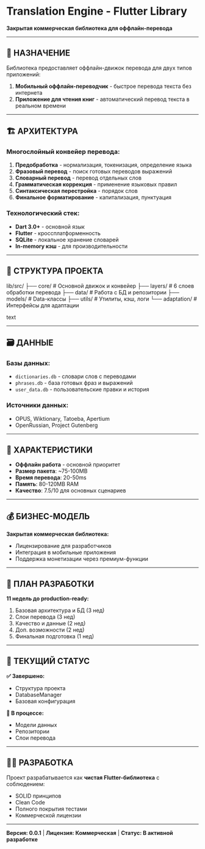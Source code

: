 # Translation Engine - Flutter Library

**Закрытая коммерческая библиотека для оффлайн-перевода**

---

## 🎯 **НАЗНАЧЕНИЕ**

Библиотека предоставляет оффлайн-движок перевода для двух типов приложений:
1. **Мобильный оффлайн-переводчик** - быстрое перевода текста без интернета
2. **Приложение для чтения книг** - автоматический перевод текста в реальном времени

---

## 🏗️ **АРХИТЕКТУРА**

### **Многослойный конвейер перевода:**
1. **Предобработка** - нормализация, токенизация, определение языка
2. **Фразовый перевод** - поиск готовых переводов выражений  
3. **Словарный перевод** - перевод отдельных слов
4. **Грамматическая коррекция** - применение языковых правил
5. **Синтаксическая перестройка** - порядок слов
6. **Финальное форматирование** - капитализация, пунктуация

### **Технологический стек:**
- **Dart 3.0+** - основной язык
- **Flutter** - кроссплатформенность
- **SQLite** - локальное хранение словарей
- **In-memory кэш** - для производительности

---

## 📁 **СТРУКТУРА ПРОЕКТА**
lib/src/
├── core/ # Основной движок и конвейер
├── layers/ # 6 слоев обработки перевода
├── data/ # Работа с БД и репозитории
├── models/ # Data-классы
├── utils/ # Утилиты, кэш, логи
└── adaptation/ # Интерфейсы для адаптации

text

---

## 🗃️ **ДАННЫЕ**

### **Базы данных:**
- `dictionaries.db` - словари слов с переводами
- `phrases.db` - база готовых фраз и выражений  
- `user_data.db` - пользовательские правки и история

### **Источники данных:**
- OPUS, Wiktionary, Tatoeba, Apertium
- OpenRussian, Project Gutenberg

---

## 🚀 **ХАРАКТЕРИСТИКИ**

- **Оффлайн работа** - основной приоритет
- **Размер пакета**: ~75-100MB
- **Время перевода**: 20-50ms
- **Память**: 80-120MB RAM
- **Качество**: 7.5/10 для основных сценариев

---

## 💰 **БИЗНЕС-МОДЕЛЬ**

**Закрытая коммерческая библиотека:**
- Лицензирование для разработчиков
- Интеграция в мобильные приложения
- Поддержка монетизации через премиум-функции

---

## 📅 **ПЛАН РАЗРАБОТКИ**

**11 недель до production-ready:**
1. Базовая архитектура и БД (3 нед)
2. Слои перевода (3 нед)  
3. Качество и данные (2 нед)
4. Доп. возможности (2 нед)
5. Финальная подготовка (1 нед)

---

## 🔧 **ТЕКУЩИЙ СТАТУС**

**✅ Завершено:**
- Структура проекта
- DatabaseManager
- Базовая конфигурация

**🔄 В процессе:**
- Модели данных
- Репозитории
- Слои перевода

---

## 👨‍💻 **РАЗРАБОТКА**

Проект разрабатывается как **чистая Flutter-библиотека** с соблюдением:
- SOLID принципов
- Clean Code
- Полного покрытия тестами
- Коммерческой лицензии

---

**Версия: 0.0.1** | **Лицензия: Коммерческая** | **Статус: В активной разработке**